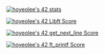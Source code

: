 [![hoyeolee's 42 stats](https://badge42.vercel.app/api/v2/cl1na3e32003509ml3viy5900/stats?cursusId=21&coalitionId=86)](https://github.com/JaeSeoKim/badge42)

[![hoyeolee's 42 Libft Score](https://badge42.vercel.app/api/v2/cl1na3e32003509ml3viy5900/project/2401175)](https://github.com/JaeSeoKim/badge42)

[![hoyeolee's 42 get_next_line Score](https://badge42.vercel.app/api/v2/cl1na3e32003509ml3viy5900/project/2491870)](https://github.com/JaeSeoKim/badge42)

[![hoyeolee's 42 ft_printf Score](https://badge42.vercel.app/api/v2/cl1na3e32003509ml3viy5900/project/2496797)](https://github.com/JaeSeoKim/badge42)

